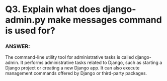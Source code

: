 # Q3. Explain what does django-admin.py make messages command is used for?

### ANSWER:

The command-line utility tool for administrative tasks is called django-admin. It performs administrative tasks related to Django, such as starting a Django project or creating a new Django app. It can also execute management commands offered by Django or third-party packages.

